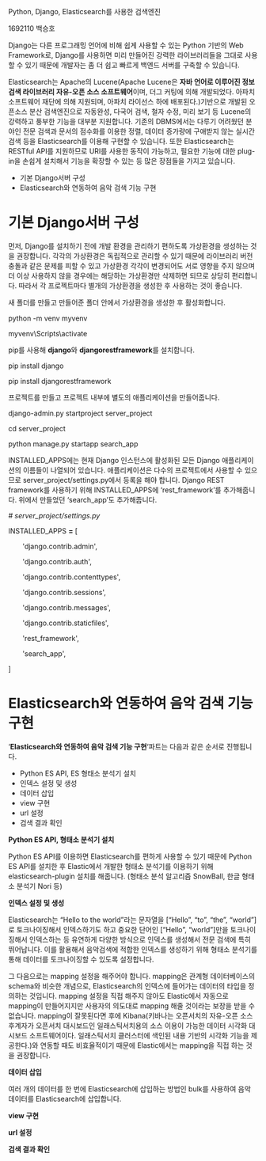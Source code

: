 ﻿Python, Django, Elasticsearch를 사용한 검색엔진

1692110 백승호

Django는 다른 프로그래밍 언어에 비해 쉽게 사용할 수 있는 Python 기반의 Web Framework로, Django를 사용하면 미리 만들어진 강력한 라이브러리들을 그대로 사용할 수 있기 때문에 개발자는 좀 더 쉽고 빠르게 백엔드 서버를 구축할 수 있습니다.

Elasticsearch는 Apache의 Lucene(Apache Lucene은 **자바 언어로 이루어진 정보 검색 라이브러리 자유-오픈 소스 소프트웨어**이며, 더그 커팅에 의해 개발되었다. 아파치 소프트웨어 재단에 의해 지원되며, 아파치 라이선스 하에 배포된다.)기반으로 개발된 오픈소스 분산 검색엔진으로 자동완성, 다국어 검색, 철자 수정, 미리 보기 등 Lucene의 강력하고 풍부한 기능을 대부분 지원합니다. 기존의 DBMS에서는 다루기 어려웠던 분야인 전문 검색과 문서의 점수화를 이용한 정렬, 데이터 증가량에 구애받지 않는 실시간 검색 등을 Elasticsearch를 이용해 구현할 수 있습니다. 또한 Elasticsearch는 RESTful API를 지원하므로 URI를 사용한 동작이 가능하고, 필요한 기능에 대한 plug-in을 손쉽게 설치해서 기능을 확장할 수 있는 등 많은 장점들을 가지고 있습니다.

- 기본 Django서버 구성
- Elasticsearch와 연동하여 음악 검색 기능 구현
# 기본 Django서버 구성
먼저, Django를 설치하기 전에 개발 환경을 관리하기 편하도록 가상환경을 생성하는 것을 권장합니다. 각각의 가상환경은 독립적으로 관리할 수 있기 때문에 라이브러리 버전 충돌과 같은 문제를 피할 수 있고 가상환경 각각이 변경되어도 서로 영향을 주지 않으며 더 이상 사용하지 않을 경우에는 해당하는 가상환경만 삭제하면 되므로 상당히 편리합니다. 따라서 각 프로젝트마다 별개의 가상환경을 생성한 후 사용하는 것이 좋습니다.

새 폴더를 만들고 만들어준 폴더 안에서 가상환경을 생성한 후 활성화합니다.

python -m venv myvenv

myvenv\Scripts\activate

pip를 사용해 **django**와 **djangorestframework**를 설치합니다.

pip install django

pip install djangorestframework

프로젝트를 만들고 프로젝트 내부에 별도의 애플리케이션을 만들어줍니다.

django-admin.py startproject server\_project

cd server\_project

python manage.py startapp search\_app

INSTALLED\_APPS에는 현재 Django 인스턴스에 활성화된 모든 Django 애플리케이션의 이름들이 나열되어 있습니다. 애플리케이션은 다수의 프로젝트에서 사용할 수 있으므로 server\_project/settings.py에서 등록을 해야 합니다. Django REST framework를 사용하기 위해 INSTALLED\_APPS에 ‘rest\_framework’를 추가해줍니다. 위에서 만들었던 ‘search\_app’도 추가해줍니다.

*# server\_project/settings.py*

INSTALLED\_APPS **=** [

`    `'django.contrib.admin',

`    `'django.contrib.auth',

`    `'django.contrib.contenttypes',

`    `'django.contrib.sessions',

`    `'django.contrib.messages',

`    `'django.contrib.staticfiles',

`    `'rest\_framework',

`    `'search\_app',

]

# Elasticsearch와 연동하여 음악 검색 기능 구현
‘**Elasticsearch와 연동하여 음악 검색 기능 구현**‘파트는 다음과 같은 순서로 진행됩니다.

- Python ES API, ES 형태소 분석기 설치
- 인덱스 설정 및 생성
- 데이터 삽입
- view 구현
- url 설정
- 검색 결과 확인

**Python ES API, 형태소 분석기 설치**

Python ES API를 이용하면 Elasticsearch를 편하게 사용할 수 있기 때문에 Python ES API를 설치한 후 Elastic에서 개발한 형태소 분석기를 이용하기 위해 elasticsearch-plugin 설치를 해줍니다. (형태소 분석 알고리즘 SnowBall, 한글 형태소 분석기 Nori 등)

**인덱스 설정 및 생성**

Elasticsearch는 “Hello to the world”라는 문자열을 [“Hello”, “to”, “the”, “world”]로 토크나이징해서 인덱스하기도 하고 중요한 단어인 [“Hello”, “world”]만을 토크나이징해서 인덱스하는 등 유연하게 다양한 방식으로 인덱스를 생성해서 전문 검색에 특히 뛰어납니다. 이를 활용해서 음악검색에 적합한 인덱스를 생성하기 위해 형태소 분석기를 통해 데이터를 토크나이징할 수 있도록 설정합니다.

그 다음으로는 mapping 설정을 해주어야 합니다. mapping은 관계형 데이터베이스의 schema와 비슷한 개념으로, Elasticsearch의 인덱스에 들어가는 데이터의 타입을 정의하는 것입니다. mapping 설정을 직접 해주지 않아도 Elastic에서 자동으로 mapping이 만들어지지만 사용자의 의도대로 mapping 해줄 것이라는 보장을 받을 수 없습니다. mapping이 잘못된다면 후에 Kibana(키바나는 오픈서치의 자유-오픈 소스 후계자가 오픈서치 대시보드인 일래스틱서치용의 소스 이용이 가능한 데이터 시각화 대시보드 소프트웨어이다. 일래스틱서치 클러스터에 색인된 내용 기반의 시각화 기능을 제공한다.)와 연동할 때도 비효율적이기 때문에 Elastic에서는 mapping을 직접 하는 것을 권장합니다.

**데이터 삽입**

여러 개의 데이터를 한 번에 Elasticsearch에 삽입하는 방법인 bulk를 사용하여 음악 데이터를 Elasticsearch에 삽입합니다.

**view 구현**

**url 설정**

**검색 결과 확인**

